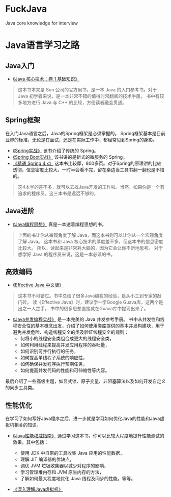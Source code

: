 # FuckJava
Java core knowledge for interview

# Java语言学习之路
## Java入门
- [《Java 核心技术：卷 1 基础知识》](https://s.click.taobao.com/McEa6Lw)

> 这本书本来是 Sun 公司的官方用书，是一本 Java 的入门参考书。对于 Java 初学者来说，是一本非常不错的值得时常翻阅的技术手册。
书中有较多地方进行 Java 与 C++ 的比较，方便读者融会贯通。

## Spring框架

在入门Java语言之后，Java的Spring框架是必须掌握的。
Spring框架基本是目前业界的标准，无论是在面试，还是在实际工作中，都经常见到Spring的身影。

- [《Spring实战》](https://s.click.taobao.com/i83a6Lw) 该书介绍了传统的 Spring。
- [《Spring Boot实战》](https://s.click.taobao.com/lqNZ6Lw) 该书讲的是新式的微服务的 Spring。
- [《精通 Spring 4.x》](https://s.click.taobao.com/h1HV6Lw) 这本书比较厚，800多页。对于Spring的原理讲的比较透彻，信息密度比较大。一时半会看不完，留在桌边当工具书翻一翻也是不错的。

> 这4本学的差不多，就可以去找Java开发的工作啦。当然，如果你是一个有追求的程序员，这三本书是远远不够的。


## Java进阶
- [《Java编程思想》](https://s.click.taobao.com/vFNU6Lw) 真是一本透着编程思想的书。
>上面的书让你从微观角度了解 Java，而这本书则可以让你从一个宏观角度了解 Java。 
这本书和 Java 核心技术的厚度差不多，但这本书的信息密度比较大。
所以，读起来是非常耗大脑的，因为它会让你不断地思考。
对于想学好 Java 的程序员来说，这是一本必读的书。


## 高效编码
- [《Effective Java 中文版》](https://s.click.taobao.com/WWiX6Lw) 
> 这本书不可错过。书中总结了很多Java编程的经验，是从小工到专家的敲门砖。
读《Effective Java》时，建议学一学Google Guava库，这两个是出之一人之手。
书中的很多思想直接就在Guava库中提现出来了。

- [《Java并发编程实战》](https://s.click.taobao.com/6hKX6Lw) 是一本完美的 Java 并发参考手册。
书中从并发性和线程安全性的基本概念出发，介绍了如何使用类库提供的基本并发构建块，用于避免并发危险、构造线程安全的类及验证线程安全的规则：
    - 何将小的线程安全类组合成更大的线程安全类，
    - 如何利用线程来提高并发应用程序的吞吐量，
    - 如何识别可并行执行的任务，
    - 如何提高单线程子系统的响应性，
    - 如何确保并发程序执行预期任务，
    - 如何提高并发代码的性能和可伸缩性等内容。
    
最后介绍了一些高级主题，如显式锁、原子变量、非阻塞算法以及如何开发自定义的同步工具类。


## 性能优化
在学习了如何写好Java程序之后，进一步就是学习如何优化Java的性能和Java虚拟机相关的知识。

- [《Java性能权威指南》](https://s.click.taobao.com/1LMW6Lw)
通过学习这本书，你可以比较大程度地提升性能测试的效果。其中包括：
    - 使用 JDK 中自带的工具收集 Java 应用的性能数据，
    - 理解 JIT 编译器的优缺点，
    - 调优 JVM 垃圾收集器以减少对程序的影响，
    - 学习管理堆内存和 JVM 原生内存的方法，
    - 了解如何最大程度地优化 Java 线程及同步的性能，等等。

- [《深入理解Java虚拟机》](https://s.click.taobao.com/aZ0W6Lw)
